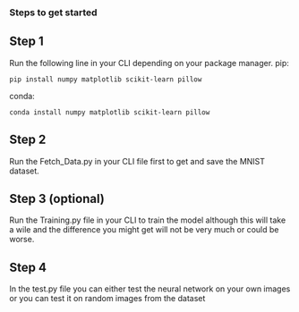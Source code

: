 ### Steps to get started

## Step 1
Run the following line in your CLI depending on your package manager.
pip:
```
pip install numpy matplotlib scikit-learn pillow
```
conda:
```
conda install numpy matplotlib scikit-learn pillow
```
## Step 2
Run the Fetch_Data.py in your CLI file first to get and save the MNIST dataset.

## Step 3 (optional)
Run the Training.py file in your CLI to train the model although this will take a wile and the difference you might get will not be very much or could be worse.

## Step 4
In the test.py file you can either test the neural network on your own images or you can test it on random images from the dataset

